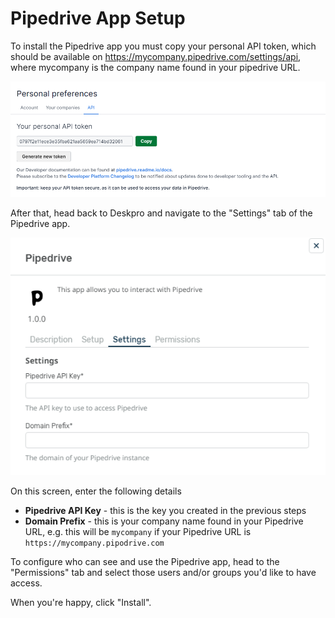 # Pipedrive App Setup

To install the Pipedrive app you must copy your personal API token, which should be available on https://mycompany.pipedrive.com/settings/api, where mycompany is the company name found in your pipedrive URL.

[![](/docs/assets/setup/pipedriveApiPage.png)](/docs/assets/setup/pipedriveApiPage.png)

After that, head back to Deskpro and navigate to the "Settings" tab of the Pipedrive app.

[![](/docs/assets/setup/deskproPipedriveSecretPage.png)](/docs/assets/setup/deskproPipedriveSecretPage.png)

On this screen, enter the following details

- **Pipedrive API Key** - this is the key you created in the previous steps
- **Domain Prefix** - this is your company name found in your Pipedrive URL, e.g. this will be `mycompany` if your Pipedrive URL is `https://mycompany.pipodrive.com`

To configure who can see and use the Pipedrive app, head to the "Permissions" tab and select those users and/or groups you'd like to have access.

When you're happy, click "Install".
